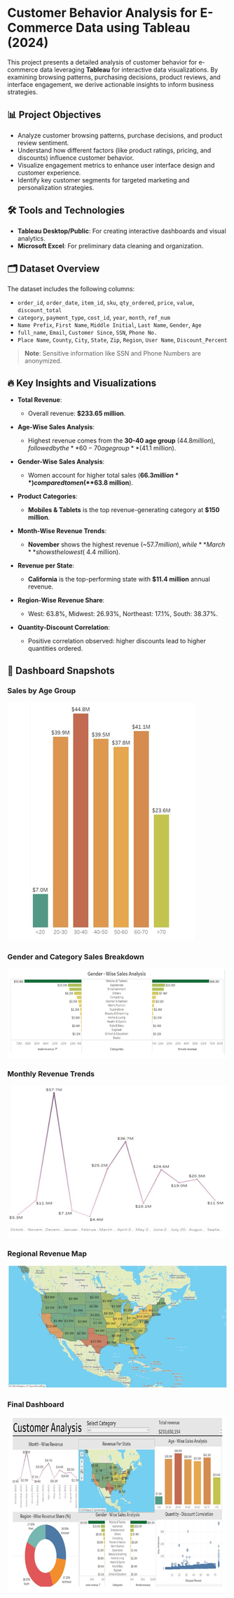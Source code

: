 # Customer Behavior Analysis for E-Commerce Data using Tableau (2024)

This project presents a detailed analysis of customer behavior for e-commerce data leveraging **Tableau** for interactive data visualizations. By examining browsing patterns, purchasing decisions, product reviews, and interface engagement, we derive actionable insights to inform business strategies.


## 📊 Project Objectives

- Analyze customer browsing patterns, purchase decisions, and product review sentiment.
- Understand how different factors (like product ratings, pricing, and discounts) influence customer behavior.
- Visualize engagement metrics to enhance user interface design and customer experience.
- Identify key customer segments for targeted marketing and personalization strategies.


## 🛠️ Tools and Technologies

- **Tableau Desktop/Public**: For creating interactive dashboards and visual analytics.
- **Microsoft Excel**: For preliminary data cleaning and organization.


## 🗂️ Dataset Overview

The dataset includes the following columns:

- `order_id`, `order_date`, `item_id`, `sku`, `qty_ordered`, `price`, `value`, `discount_total`
- `category`, `payment_type`, `cost_id`, `year`, `month`, `ref_num`
- `Name Prefix`, `First Name`, `Middle Initial`, `Last Name`, `Gender`, `Age`
- `full_name`, `Email`, `Customer Since`, `SSN`, `Phone No.`
- `Place Name`, `County`, `City`, `State`, `Zip`, `Region`, `User Name`, `Discount_Percent`

> **Note**: Sensitive information like SSN and Phone Numbers are anonymized.


## 🔥 Key Insights and Visualizations

- **Total Revenue**:  
  - Overall revenue: **$233.65 million**.

- **Age-Wise Sales Analysis**:  
  - Highest revenue comes from the **30-40 age group** ($44.8 million), followed by the **60-70 age group** ($41.1 million).

- **Gender-Wise Sales Analysis**:  
  - Women account for higher total sales (**$66.3 million**) compared to men (**$63.8 million**).

- **Product Categories**:  
  - **Mobiles & Tablets** is the top revenue-generating category at **$150 million**.

- **Month-Wise Revenue Trends**:  
  - **November** shows the highest revenue (~$57.7 million), while **March** shows the lowest (~$4.4 million).

- **Revenue per State**:  
  - **California** is the top-performing state with **$11.4 million** annual revenue.

- **Region-Wise Revenue Share**:  
  - West: 63.8%, Midwest: 26.93%, Northeast: 17.1%, South: 38.37%.

- **Quantity-Discount Correlation**:  
  - Positive correlation observed: higher discounts lead to higher quantities ordered.

## 📸 Dashboard Snapshots

### Sales by Age Group
![Age Group Sales](images/age_group_sale.PNG)

### Gender and Category Sales Breakdown
![Gender Category Sales](images/gender_wise_sale.PNG)

### Monthly Revenue Trends
![Monthly Revenue Trends](images/monthly_revenue.PNG)

### Regional Revenue Map
![Revenue Map](images/region_map.PNG)

### Final Dashboard
![Final Dashboard](images/Dashboard.PNG)



